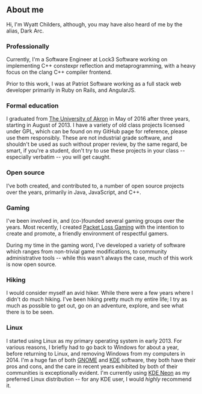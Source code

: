 ## About me
Hi, I'm Wyatt Childers, although, you may have also heard of me by the alias,
Dark Arc.

### Professionally

Currently, I'm a Software Engineer at Lock3 Software working on implementing
C++ constexpr reflection and metaprogramming, with a heavy focus
on the clang C++ compiler frontend.

Prior to this work, I was at Patriot Software working as a full stack
web developer primarily in Ruby on Rails, and AngularJS.

### Formal education

I graduated from [The University of Akron](http://uakron.edu) in May of 2016
after three years, starting in August of 2013. I have a variety of old class
projects licensed under GPL, which can be found on my GitHub page for reference,
please use them responsibly. These are not industrial grade software, and
shouldn't be used as such without proper review, by the same regard, be smart,
if you're a student, don't try to use these projects in your
class -- especially verbatim -- you will get caught.

### Open source
I’ve both created, and contributed to, a number of open source projects over
the years, primarily in Java, JavaScript, and C++.

### Gaming

I've been involved in, and (co-)founded several gaming groups over the years.
Most recently, I created [Packet Loss Gaming](https://packetloss.gg/) with
the intention to create and promote, a friendly environment of
respectful gamers.

During my time in the gaming word, I've developed a variety of software
which ranges from non-trivial game modifications, to community administrative
tools -- while this wasn't always the case, much of this work
is now open source.

### Hiking

I would consider myself an avid hiker. While there were a few years where I
didn't do much hiking. I've been hiking pretty much my entire life;
I try as much as possible to get out, go on an adventure,
explore, and see what there is to be seen.

### Linux

I started using Linux as my primary operating system in early 2013.
For various reasons, I briefly had to go back to Windows for about a year,
before returning to Linux, and removing Windows from my computers in 2014.
I'm a huge fan of both [GNOME](http://gnome.org) and [KDE](http://kde.org)
software, they both have their pros and cons, and the care in recent years
exhibited by both of their communities is exceptionally evident.
I'm currently using [KDE Neon](http://neon.kde.org) as my preferred
Linux distribution -- for any KDE user, I would *highly* recommend it.
